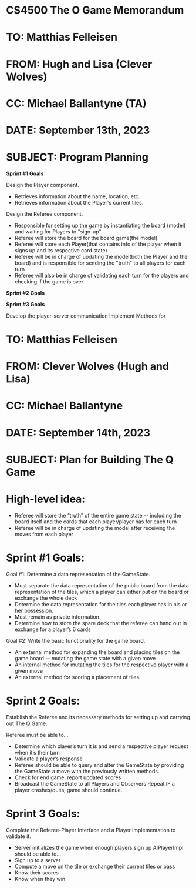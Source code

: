 # CS4500 The O Game Memorandum

# TO:   Matthias Felleisen

# FROM: Hugh and Lisa (Clever Wolves)

# CC:   Michael Ballantyne (TA)

# DATE: September 13th, 2023

# SUBJECT:  Program Planning


**Sprint #1 Goals**

Design the Player component.
- Retrieves information about the name, location, etc.
- Retrieves information about the Player's current tiles.

Design the Referee component.
- Responsible for setting up the game by
instantiating the board (model) and waiting
for Players to "sign-up"
- Referee will store the board for the board game(the model)
- Referee will store each Player(that contains info of the player when it signs up and its respective card state)
- Referee will be in charge of updating the model(both the Player and the board)
  and is responsible for sending the "truth" to all players for each turn
- Referee will also be in charge of validating each turn for the players and checking
  if the game is over
 
**Sprint #2 Goals**


**Sprint #3 Goals**

Develop the player-server communication
Implement Methods for 













# TO: Matthias Felleisen

# FROM: Clever Wolves (Hugh and Lisa)

# CC: Michael Ballantyne

# DATE: September 14th, 2023

# SUBJECT: Plan for Building The Q Game

# High-level idea:
- Referee will store the “truth” of the entire game state -- including the board itself and the cards that each player/player has for each turn
- Referee will be in charge of updating the model after receiving the moves from each player

# Sprint #1 Goals:

Goal #1: Determine a data representation of the GameState.
- Must separate the data representation of the public board from the data representation of the tiles, which a player can either put on the board or exchange the whole deck
- Determine the data representation for the tiles each player has in his or her
possession. 
- Must remain as private information.
- Determine how to store the spare deck that the referee can hand out in exchange for a player’s 6 cards

Goal #2: Write the basic functionality for the game board.
- An external method for expanding the board and placing tiles on the game board -- mutating the game state with a given move
- An internal method for mutating the tiles for the respective player with a given move
- An external method for scoring a placement of tiles.

# Sprint 2 Goals: 
Establish the Referee and its necessary methods for setting up and carrying out The Q Game.

Referee must be able to...
- Determine which player’s turn it is and send a respective player request when it’s their turn
- Validate a player’s response
- Referee should be able to query and alter the GameState by providing the GameState a move with the previously written methods.
- Check for end game, report updated scores
- Broadcast the GameState to all Players and Observers
Repeat
IF a player crashes/quits, game should continue.

# Sprint 3 Goals: 
Complete the Referee-Player Interface and a Player implementation to validate it.
- Server initializes the game when enough players sign up
AIPlayerImpl should be able to...
- Sign up to a server
- Compute a move on the tile or exchange their current tiles or pass
- Know their scores
- Know when they win
